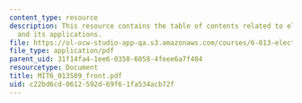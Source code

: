 ```yaml
---
content_type: resource
description: This resource contains the table of contents related to electromagnetics
  and its applications.
file: https://ol-ocw-studio-app-qa.s3.amazonaws.com/courses/6-013-electromagnetics-and-applications-spring-2009/c22bd6cd0612592d69f61fa534acb72f_MIT6_013S09_front.pdf
file_type: application/pdf
parent_uid: 31f14fa4-1ee6-0358-6058-4feee6a7f484
resourcetype: Document
title: MIT6_013S09_front.pdf
uid: c22bd6cd-0612-592d-69f6-1fa534acb72f
---
```

